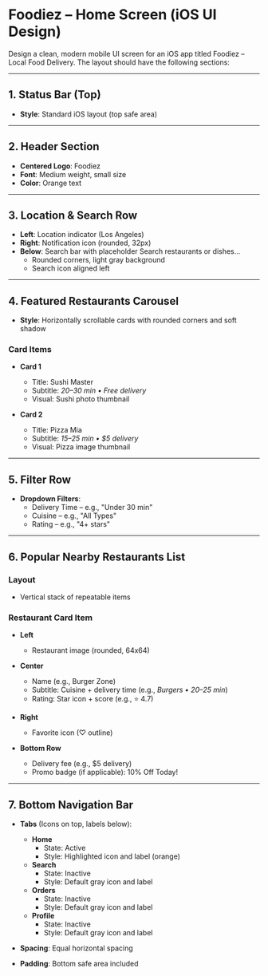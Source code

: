 # Foodiez – Home Screen (iOS UI Design)

Design a clean, modern mobile UI screen for an iOS app titled Foodiez – 
Local Food Delivery. The layout should have the following sections:

---

## 1. Status Bar (Top)

- **Style**: Standard iOS layout (top safe area)

---

## 2. Header Section

- **Centered Logo**: Foodiez
- **Font**: Medium weight, small size
- **Color**: Orange text

---

## 3. Location & Search Row

- **Left**: Location indicator (Los Angeles)
- **Right**: Notification icon (rounded, 32px)
- **Below**: Search bar with placeholder Search restaurants or dishes...
  - Rounded corners, light gray background
  - Search icon aligned left

---

## 4. Featured Restaurants Carousel

- **Style**: Horizontally scrollable cards with rounded corners and 
soft shadow

### Card Items

- **Card 1**
  - Title: Sushi Master
  - Subtitle: *20–30 min • Free delivery*
  - Visual: Sushi photo thumbnail

- **Card 2**
  - Title: Pizza Mia
  - Subtitle: *15–25 min • $5 delivery*
  - Visual: Pizza image thumbnail

---

## 5. Filter Row

- **Dropdown Filters**:
  - Delivery Time – e.g., "Under 30 min"
  - Cuisine – e.g., "All Types"
  - Rating – e.g., "4+ stars"

---

## 6. Popular Nearby Restaurants List

### Layout

- Vertical stack of repeatable items

### Restaurant Card Item

- **Left**
  - Restaurant image (rounded, 64x64)

- **Center**
  - Name (e.g., Burger Zone)
  - Subtitle: Cuisine + delivery time (e.g., *Burgers • 20–25 min*)
  - Rating: Star icon + score (e.g., ⭐ 4.7)

- **Right**
  - Favorite icon (♡ outline)

- **Bottom Row**
  - Delivery fee (e.g., $5 delivery)
  - Promo badge (if applicable): 10% Off Today!

---

## 7. Bottom Navigation Bar

- **Tabs** (Icons on top, labels below):
  - **Home**
    - State: Active
    - Style: Highlighted icon and label (orange)
  - **Search**
    - State: Inactive
    - Style: Default gray icon and label
  - **Orders**
    - State: Inactive
    - Style: Default gray icon and label
  - **Profile**
    - State: Inactive
    - Style: Default gray icon and label

- **Spacing**: Equal horizontal spacing
- **Padding**: Bottom safe area included